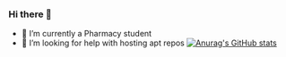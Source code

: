 ### Hi there 👋
- 🔭 I’m currently a Pharmacy student
- 🤔 I’m looking for help with hosting apt repos
[![Anurag's GitHub stats](https://github-readme-stats.vercel.app/api?username=suhan-paradkar)](https://github.com/anuraghazra/github-readme-stats)
